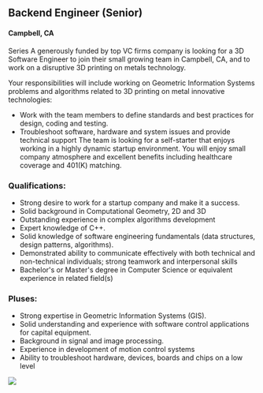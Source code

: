 ## Backend Engineer (Senior)
#### Campbell, CA

Series A generously funded by top VC firms company is looking for a 3D Software Engineer to join their small growing team in Campbell, CA, and to work on a disruptive 3D printing on metals technology.

Your responsibilities will include working on Geometric Information Systems problems and algorithms related to 3D printing on metal innovative technologies:
+	Work with the team members to define standards and best practices for design, coding and testing.
+	Troubleshoot software, hardware and system issues and provide technical support
The team is looking for a self-starter that enjoys working in a highly dynamic startup environment.  You will enjoy small company atmosphere and excellent benefits including healthcare coverage and 401(K) matching.

### Qualifications:
+	Strong desire to work for a startup company and make it a success.
+	Solid background in Computational Geometry, 2D and 3D
+	Outstanding experience in complex algorithms development
+	Expert knowledge of C++.
+	Solid knowledge of software engineering fundamentals (data structures, design patterns, algorithms).
+	Demonstrated ability to communicate effectively with both technical and non-technical individuals; strong teamwork and interpersonal skills
+	Bachelor's or Master's degree in Computer Science or equivalent experience in related field(s)

### Pluses:
+	Strong expertise in Geometric Information Systems (GIS).
+	Solid understanding and experience with software control applications for capital equipment.
+	Background in signal and image processing.
+	Experience in development of motion control systems
+	Ability to troubleshoot hardware, devices, boards and chips on a low level


[<img src='https://dabuttonfactory.com/button.png?t=Apply&f=Calibri-Bold&ts=24&tc=fff&tshs=1&tshc=000&hp=20&vp=8&c=5&bgt=gradient&bgc=3d85c6&ebgc=073763'>](https://letsrockit.co/users/auth/github?job_id=vmvsbzne-backend-engineer-senior)
